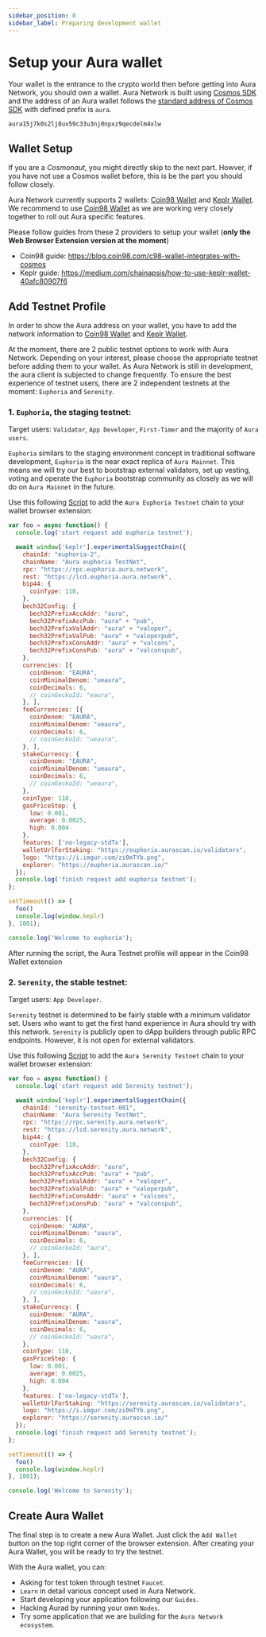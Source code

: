 ```yaml
---
sidebar_position: 0
sidebar_label: Preparing development wallet
---
```


# Setup your Aura wallet
Your wallet is the entrance to the crypto world then before getting into Aura Network, you should own a wallet. Aura Network is built using [Cosmos SDK](https://v1.cosmos.network/sdk) and the address of an Aura wallet follows the [standard address of Cosmos SDK](https://docs.cosmwasm.com/docs/1.0/architecture/addresses/) with defined prefix is `aura`.

```
aura15j7k0s2lj8uv59c33u3nj0npxz9qecdelm4xlw
```

## Wallet Setup
If you are a *Cosmonaut*, you might directly skip to the next part. Howver, if you have not use a Cosmos wallet before, this is be the part you should follow closely.

Aura Network currently supports 2 wallets: [Coin98 Wallet](https://wallet.coin98.com/) and [Keplr Wallet](https://www.keplr.app/). We recommend to use [Coin98 Wallet](https://wallet.coin98.com/) as we are working very closely together to roll out Aura specific features.

Please follow guides from these 2 providers to setup your wallet (**only the Web Browser Extension version at the moment**)
- Coin98 guide: https://blog.coin98.com/c98-wallet-integrates-with-cosmos
- Keplr guide: https://medium.com/chainapsis/how-to-use-keplr-wallet-40afc80907f6

## Add Testnet Profile
In order to show the Aura address on your wallet, you have to add the network information to [Coin98 Wallet](https://wallet.coin98.com/) and [Keplr Wallet](https://www.keplr.app/).

At the moment, there are 2 public testnet options to work with Aura Network. Depending on your interest, please choose the appropriate testnet before adding them to your wallet. As Aura Network is still in development, the aura client is subjected to change frequently. To ensure the best experience of testnet users, there are 2 independent testnets at the moment: `Euphoria` and `Serenity`.

### 1. `Euphoria`, the staging testnet:
Target users: `Validator`, `App Developer`, `First-Timer` and the majority of `Aura users`.

`Euphoria` similars to the staging environment concept in traditional software development, `Euphoria` is the near exact replica of `Aura Mainnet`. This means we will try our best to bootstrap external validators, set up vesting, voting and operate the `Euphoria` bootstrap community as closely as we will do on `Aura Mainnet` in the future.

Use this following [Script](https://jsfiddle.net/eledra/rmh95s3x/) to add the `Aura Euphoria Testnet` chain to your wallet browser extension:
```js
var foo = async function() {
  console.log('start request add euphoria testnet');

  await window['keplr'].experimentalSuggestChain({
    chainId: "euphoria-2",
    chainName: "Aura euphoria TestNet",
    rpc: "https://rpc.euphoria.aura.network",
    rest: "https://lcd.euphoria.aura.network",
    bip44: {
      coinType: 118,
    },
    bech32Config: {
      bech32PrefixAccAddr: "aura",
      bech32PrefixAccPub: "aura" + "pub",
      bech32PrefixValAddr: "aura" + "valoper",
      bech32PrefixValPub: "aura" + "valoperpub",
      bech32PrefixConsAddr: "aura" + "valcons",
      bech32PrefixConsPub: "aura" + "valconspub",
    },
    currencies: [{
      coinDenom: "EAURA",
      coinMinimalDenom: "ueaura",
      coinDecimals: 6,
      // coinGeckoId: "eaura",
    }, ],
    feeCurrencies: [{
      coinDenom: "EAURA",
      coinMinimalDenom: "ueaura",
      coinDecimals: 6,
      // coinGeckoId: "ueaura",
    }, ],
    stakeCurrency: {
      coinDenom: "EAURA",
      coinMinimalDenom: "ueaura",
      coinDecimals: 6,
      // coinGeckoId: "ueaura",
    },
    coinType: 118,
    gasPriceStep: {
      low: 0.001,
      average: 0.0025,
      high: 0.004
    },
    features: ['no-legacy-stdTx'],
    walletUrlForStaking: "https://euphoria.aurascan.io/validators",
    logo: "https://i.imgur.com/zi0mTYb.png",
    explorer: "https://euphoria.aurascan.io/"
  });
  console.log('finish request add euphoria testnet');
};

setTimeout(() => {
  foo()
  console.log(window.keplr)
}, 1001);

console.log('Welcome to euphoria');
```
After running the script, the Aura Testnet profile will appear in the Coin98 Wallet extension

### 2. `Serenity`, the stable testnet:
Target users: `App Developer`.

`Serenity` testnet is determined to be fairly stable with a minimum validator set. Users who want to get the first hand experience in Aura should try with this network. `Serenity` is publicly open to dApp builders through public RPC endpoints. However, it is not open for external validators.

Use this following [Script](https://jsfiddle.net/eledra/kc6yhLpz/) to add the `Aura Serenity Testnet` chain to your wallet browser extension:
```js
var foo = async function() {
  console.log('start request add Serenity testnet');

  await window['keplr'].experimentalSuggestChain({
    chainId: "serenity-testnet-001",
    chainName: "Aura Serenity TestNet",
    rpc: "https://rpc.serenity.aura.network",
    rest: "https://lcd.serenity.aura.network",
    bip44: {
      coinType: 118,
    },
    bech32Config: {
      bech32PrefixAccAddr: "aura",
      bech32PrefixAccPub: "aura" + "pub",
      bech32PrefixValAddr: "aura" + "valoper",
      bech32PrefixValPub: "aura" + "valoperpub",
      bech32PrefixConsAddr: "aura" + "valcons",
      bech32PrefixConsPub: "aura" + "valconspub",
    },
    currencies: [{
      coinDenom: "AURA",
      coinMinimalDenom: "uaura",
      coinDecimals: 6,
      // coinGeckoId: "aura",
    }, ],
    feeCurrencies: [{
      coinDenom: "AURA",
      coinMinimalDenom: "uaura",
      coinDecimals: 6,
      // coinGeckoId: "uaura",
    }, ],
    stakeCurrency: {
      coinDenom: "AURA",
      coinMinimalDenom: "uaura",
      coinDecimals: 6,
      // coinGeckoId: "uaura",
    },
    coinType: 118,
    gasPriceStep: {
      low: 0.001,
      average: 0.0025,
      high: 0.004
    },
    features: ['no-legacy-stdTx'],
    walletUrlForStaking: "https://serenity.aurascan.io/validators",
    logo: "https://i.imgur.com/zi0mTYb.png",
    explorer: "https://serenity.aurascan.io/"
  });
  console.log('finish request add Serenity testnet');
};

setTimeout(() => {
  foo()
  console.log(window.keplr)
}, 1001);

console.log('Welcome to Serenity');
```
## Create Aura Wallet
The final step is to create a new Aura Wallet. Just click the `Add Wallet` button on the top right corner of the browser extension. After creating your Aura Wallet, you will be ready to try the testnet.

<!-- Insert video -->

With the Aura wallet, you can:
- Asking for test token through testnet `Faucet`.
- `Learn` in detail various concept used in Aura Network.
- Start developing your application following our `Guides`.
- Hacking Aurad by running your own `Nodes`.
- Try some application that we are building for the `Aura Network ecosystem`.
